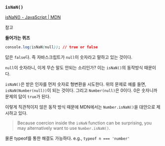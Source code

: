 ### `isNaN()`

[isNaN() - JavaScript | MDN](https://developer.mozilla.org/en-US/docs/Web/JavaScript/Reference/Global_Objects/isNaN#confusing_special-case_behavior)

참고

**들어가는 퀴즈**

```css
console.log(isNaN(null)); // true or false
```

답은 `false`다. 즉 자바스크립트가 `null`이 숫자라고 말하고 있는 것이다.

`null`이 숫자라니, 이게 무슨 말도 안되는 소리인가? 이는 `isNaN()`의 동작방식 때문이다.

`isNaN()`은 받은 인자를 먼저 숫자로 형변환을 시도한다. 위의 문제로 예를 들면, `isNaN(Number(null))`이 되는 것이다. 그리고 `Number(null)`은 0이다. 0은 숫자니까 문제의 답이 `true`가 된다.

이렇게 직관적이지 않은 동작 방식 때문에 MDN에서는 `Number.isNaN()`을 대안으로 제시하고 있다.

> Because coercion inside the `isNaN` function can be surprising, you may alternatively want to use `Number.isNaN()`.

물론 typeof를 통한 해결도 가능하다. e.g., `typeof n === 'number'`
